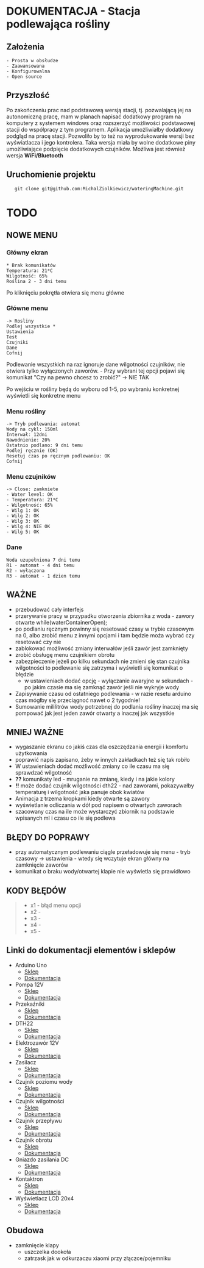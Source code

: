   # DOKUMENTACJA - Stacja podlewająca rośliny 
  ## Założenia
    - Prosta w obsłudze
    - Zaawansowana 
    - Konfigurowalna
    - Open source

## Przyszłość

Po zakończeniu prac nad podstawową wersją stacji, tj. pozwalającą jej na autonomiczną pracę, mam w planach napisać dodatkowy program na komputery z systemem windows oraz rozszerzyć możliwości podstawowej stacji do współpracy z tym programem. Aplikacja umożliwiałby dodatkowy podgląd na pracę stacji. 
Pozwoliło by to też na wyprodukowanie wersji bez wyświatlacza i jego kontrolera. Taka wersja miała by wolne dodatkowe piny umożliwiające podpięcie dodatkowych czujników. Możliwa jest również wersja __WiFi/Bluetooth__


 ## Uruchomienie projektu
 ```
    git clone git@github.com:MichalZiolkiewicz/wateringMachine.git
 ```


  # TODO

## **NOWE MENU**

### **Główny ekran**
    * Brak komunikatów
    Temperatura: 21*C
    Wilgotność: 65%
    Roślina 2 - 3 dni temu

   Po kliknięciu pokrętła otwiera się menu główne


 ### **Główne menu**
    -> Rosliny
    Podlej wszystkie * 
    Ustawienia 
    Test
    Czujniki
    Dane
    Cofnij

   Podlewanie wszystkich na raz ignoruje dane wilgotności czujników, nie otwiera tylko wyłączonych zaworów. - Przy wybrani tej opcji pojawi się komunikat 
   "Czy na pewno chcesz to zrobić?" -> NIE   TAK

  Po wejściu w rośliny będą do wyboru od 1-5, po wybraniu konkretnej wyświetli się konkretne menu

 ### **Menu rośliny**
    -> Tryb podlewania: automat
    Wody na cykl: 150ml
    Interwał: 12dni
    Nawodnienie: 20%
    Ostatnio podlano: 9 dni temu
    Podlej ręcznie (OK)
    Resetuj czas po ręcznym podlewaniu: OK
    Cofnij

  ### **Menu czujników** 
    -> Close: zamkniete
    - Water level: OK
    - Temperatura: 21*C
    - Wilgotność: 65%
    - Wilg 1: OK
    - Wilg 2: OK
    - Wilg 3: OK
    - Wilg 4: NIE OK
    - Wilg 5: OK 
  
  ### **Dane**
    Woda uzupełniona 7 dni temu
    R1 - automat - 4 dni temu
    R2 - wyłączona
    R3 - automat - 1 dzien temu


  ## WAŻNE
  - przebudować cały interfejs
 - przerywanie pracy w przypadku otworzenia zbiornika z woda - zawory otwarte while(waterContainerOpen); 
 - po podlaniu ręcznym powinny się resetować czasy w trybie czasowym na 0, albo zrobić menu z innymi opcjami i tam będzie moża wybrać czy resetować czy nie
 - zablokować możliwość zmiany interwałów jeśli zawór jest zamknięty
 - zrobić obsługę menu czujnikiem obrotu
 - zabezpieczenie jeżeli po kilku sekundach nie zmieni się stan czujnika wilgotności to podlewanie się zatrzyma i wyświetli się komunikat o błędzie
   - w ustawieniach dodać opcję - wyłączanie awaryjne w sekundach - po jakim czasie ma się zamknąć zawór jeśli nie wykryje wody
 - Zapisywanie czasu od ostatniego podlewania - w razie resetu arduino czas mógłby się przeciągnoć nawet o 2 tygodnie! 
 - Sumowanie mililitrów wody potrzebnej do podlania rośliny inaczej ma się pompować jak jest jeden zawór otwarty a inaczej jak wszystkie

  ## MNIEJ WAŻNE
 - wygaszanie ekranu co jakiś czas dla oszczędzania energii i komfortu użytkowania
 - poprawić napis zapisano, żeby w innych zakładkach też się tak robiło
 - W ustawieniach dodać możliwość zmiany co ile czasu ma się sprawdzać wilgotność
 - **??** komunikaty led - mruganie na zmianę, kiedy i na jakie kolory
 - **!!** może dodać czujnik wilgotności dth22 - nad zaworami, pokazywałby temperaturę i wilgotność jaka panuje obok kwiatów
 - Animacja z trzema kropkami kiedy otwarte są zawory 
 - wyświetlanie odliczania w dół pod napisem o otwartych zaworach  
 - szacowany czas na ile może wystarczyć zbiornik na podstawie wpisanych ml i czasu co ile się podlewa

## BŁĘDY DO POPRAWY
- przy automatycznym podlewaniu ciągle przeładowuje się menu - tryb czasowy -> ustawienia - wtedy się wczytuje ekran główny na zamknięcie zaworów
- komunikat o braku wody/otwartej klapie nie wyświetla się prawidłowo

## KODY BŁĘDÓW

> - x1 - błąd menu opcji
> - x2 - 
> - x3 - 
> - x4 - 
> - x5 - 


## Linki do dokumentacji elementów i sklepów
 * Arduino Uno
    * [Sklep]()
    * [Dokumentacja]()
 * Pompa 12V
    * [Sklep]()
    * [Dokumentacja]()
 * Przekaźniki
    * [Sklep]()
    * [Dokumentacja]()
 * DTH22
    * [Sklep]()
    * [Dokumentacja]()
 * Elektrozawór 12V
    * [Sklep]()
    * [Dokumentacja]()
 * Zasilacz
    * [Sklep]()
    * [Dokumentacja]()
 * Czujnik poziomu wody
    * [Sklep]()
    * [Dokumentacja]()
 * Czujnik wilgotności
    * [Sklep]()
    * [Dokumentacja]()
 * Czujnik przepływu
    * [Sklep]()
    * [Dokumentacja]()
 * Czujnik obrotu
    * [Sklep]()
    * [Dokumentacja]()
 * Gniazdo zasilania DC
    * [Sklep]()
    * [Dokumentacja]()
 * Kontaktron
    * [Sklep]()
    * [Dokumentacja]()
 * Wyświetlacz LCD 20x4
    * [Sklep]()
    * [Dokumentacja]()

## Obudowa
   - zamknięcie klapy 
      - uszczelka dookoła
      - zatrzask jak w odkurzaczu xiaomi przy złączce/pojemniku 